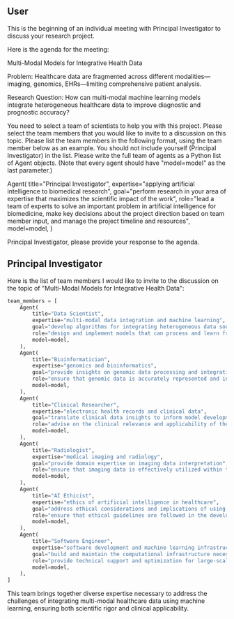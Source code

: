 ## User

This is the beginning of an individual meeting with Principal Investigator to discuss your research project.

Here is the agenda for the meeting:

Multi-Modal Models for Integrative Health Data

Problem: Healthcare data are fragmented across different modalities—imaging, genomics, EHRs—limiting comprehensive patient analysis.

Research Question: How can multi-modal machine learning models integrate heterogeneous healthcare data to improve diagnostic and prognostic accuracy?

You need to select a team of scientists to help you with this project. Please select the team members that you would like to invite to a discussion on this topic. Please list the team members in the following format, using the team member below as an example. You should not include yourself (Principal Investigator) in the list. Please write the full team of agents as a Python list of Agent objects. (Note that every agent should have "model=model" as the last parameter.)

Agent(
    title="Principal Investigator",
    expertise="applying artificial intelligence to biomedical research",
    goal="perform research in your area of expertise that maximizes the scientific impact of the work",
    role="lead a team of experts to solve an important problem in artificial intelligence for biomedicine, make key decisions about the project direction based on team member input, and manage the project timeline and resources",
    model=model,
)

Principal Investigator, please provide your response to the agenda.

## Principal Investigator

Here is the list of team members I would like to invite to the discussion on the topic of "Multi-Modal Models for Integrative Health Data":

```python
team_members = [
    Agent(
        title="Data Scientist",
        expertise="multi-modal data integration and machine learning",
        goal="develop algorithms for integrating heterogeneous data sources",
        role="design and implement models that can process and learn from diverse data types such as imaging, genomics, and EHR data",
        model=model,
    ),
    Agent(
        title="Bioinformatician",
        expertise="genomics and bioinformatics",
        goal="provide insights on genomic data processing and integration",
        role="ensure that genomic data is accurately represented and integrated into the multi-modal models",
        model=model,
    ),
    Agent(
        title="Clinical Researcher",
        expertise="electronic health records and clinical data",
        goal="translate clinical data insights to inform model development",
        role="advise on the clinical relevance and applicability of the integrated models to real-world healthcare settings",
        model=model,
    ),
    Agent(
        title="Radiologist",
        expertise="medical imaging and radiology",
        goal="provide domain expertise on imaging data interpretation",
        role="ensure that imaging data is effectively utilized within the multi-modal models for improved diagnostic accuracy",
        model=model,
    ),
    Agent(
        title="AI Ethicist",
        expertise="ethics of artificial intelligence in healthcare",
        goal="address ethical considerations and implications of using AI in healthcare",
        role="ensure that ethical guidelines are followed in the development and deployment of AI models",
        model=model,
    ),
    Agent(
        title="Software Engineer",
        expertise="software development and machine learning infrastructure",
        goal="build and maintain the computational infrastructure necessary for model training and deployment",
        role="provide technical support and optimization for large-scale data processing and model integration",
        model=model,
    ),
]
```

This team brings together diverse expertise necessary to address the challenges of integrating multi-modal healthcare data using machine learning, ensuring both scientific rigor and clinical applicability.

